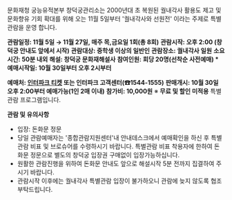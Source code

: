 문화재청 궁능유적본부 창덕궁관리소는 2000년대 초 복원된 궐내각사 활용도 제고 및 문화향유 기회 확대를 위해 오는 11월 5일부터 '궐내각사와 선원전' 이라는 주제로 특별관람을 운영 합니다.

**관람일정: 11월 5일 → 11월 27일, 매주 목,금요일 1회(총 8회)**
**관람시작: 오후 2:00 (창덕궁 안내도 앞에서 시작)**
**관람대상: 중학생 이상의 일반인**
**관람장소: 궐내각사 일원**
**소요시간: 50분 내외**
**해설: 창덕궁 문화재해설사**
**참여인원: 회당 20명(선착순 사전예매) \* 예매시작일: 10월 30일부터 오후 2시부터**

**예매처: [인터파크 티켓](http://ticket.interpark.com/Ticket/Goods/GoodsInfo.asp?GoodsCode=20009180) 또는 인터파크 고객센터(☎1544-1555)**
**판매개시: 10월 30일 오후 2:00부터 예매가능(1인 2매 이내)**
**참가비: 10,000원**
※ **무료 및 할인 미적용** 특별관람 프로그램입니다.

**관람 및 유의사항**
- 입장: 돈화문 정문
- 당일 관람예매자는 '종합관람지원센터'내 안내데스크에서 예매확인을 하신 후 특별관람 비표 및 브로슈어를 수령하시기 바랍니다. 특별관람 비표 착용자에 한하여 돈화문 정문으로 별도의 창덕궁 입장권 구매없이 입장가능하십니다.
- 원활한 관람진행을 위하여 돈화문 안내도 앞으로 해설시작 5분 전까지 집결하여 주시기 바랍니다.
- 관람시작 이후에는 궐내각사 특별관람 입장이 불가하오니 관람에 늦지 않도록 협조 부탁드립니다.